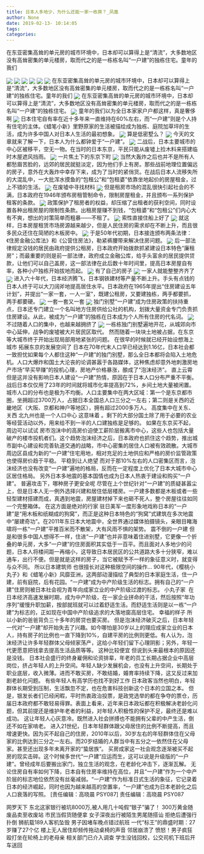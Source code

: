 ```yaml
---
title: 日本人多地少，为什么还能一家一栋房？_凤凰
author: None
date: 2019-02-13- 10:14:05
tags: 
categories: 
---
```

在东亚密集高耸的单元房的城市环境中，日本却可以算得上是“清流”，大多数地区没有高耸密集的单元楼房，取而代之的是一栋栋名叫“一户建”的独栋住宅。童年的我们
<!-- more -->
                                
<img align="center" border="0" src="http://p1.ifengimg.com/a/2018_37/b1595fc7af57ef4_size19_w750_h172.gif" />
                                            
<img align="center" border="0" src="http://e0.ifengimg.com/01/2019/0213/278100A5962F0DE7BE656CB5CD775C60481214DA_size69_w890_h507.jpeg" />
                                    
<img align="center" border="0" src="http://e0.ifengimg.com/09/2019/0213/1576340041213D16A520171100234AD1B3F9EAE4_size43_w640_h360.jpeg" />
                            
<img align="center" border="0" src="http://e0.ifengimg.com/10/2019/0213/07E5599468BFCF2ADFDC272AC5CB77DE1F6FD7CC_size151_w800_h630.jpeg" />
<img align="center" border="0" src="http://e0.ifengimg.com/12/2019/0213/50ADB6745BC10EEB50EB9D9BBEFD073777A18934_size117_w600_h714.jpeg" />
<img align="center" border="0" src="http://e0.ifengimg.com/11/2019/0213/515CB6ADA28ECB92604C1CCEE60A4731A26F0F59_size155_w1080_h790.jpeg" />
在东亚密集高耸的单元房的城市环境中，日本却可以算得上是“清流”，大多数地区没有高耸密集的单元楼房，取而代之的是一栋栋名叫“一户建”的独栋住宅。童年的我们
<img align="center" border="0" src="http://e0.ifengimg.com/11/2019/0213/A259044D92ADD87B898BD5034044B976E8038587_size106_w1080_h754.jpeg" />
在东亚密集高耸的单元房的城市环境中，日本却可以算得上是“清流”，大多数地区没有高耸密集的单元楼房，取而代之的是一栋栋名叫“一户建”的独栋住宅。
<img align="center" border="0" src="http://e0.ifengimg.com/06/2019/0213/7CA515E6ADDD04974437DA90C235463193E3573C_size460_w1080_h1499.jpeg" />
童年的我们以为全日本家家户户都这样，真是奢侈啊
<img align="center" border="0" src="http://e0.ifengimg.com/07/2019/0213/D80584B051D7507A4B3356C61D20E1A600C0F8C1_size117_w886_h886.jpeg" />
日本住宅自有率在近十多年来一直维持在60%左右，而“一户建”则是个人持有住宅的主体。《蜡笔小新》里野原家的生活被描绘成为独栋、庭院加草坪的生活，成为许多中国人对日本人生活的最初想象。
<img align="center" border="0" src="http://e0.ifengimg.com/12/2019/0213/C91FDDADF007BC6513362378D9F6C5BF8A517106_size184_w960_h658.jpeg" />
算是低密墅么？
<img align="center" border="0" src="http://e0.ifengimg.com/03/2019/0213/26DF765F7903763CC5692A3FAA3080DB25517E39_size66_w962_h595.jpeg" />
今天的文章就来了解一下，日本人为什么都钟爱于“一户建”。
<img align="center" border="0" src="http://e0.ifengimg.com/04/2019/0213/4FB77C6D3DB1E3D9104D37ADBDC1F227BF5EEF62_size300_w1080_h1226.jpeg" />
二战后，日本主要城市的中心区被移平，空无一物。在当时的日本东京，平民只能从废墟上捡木料来搭建临时木屋遮风挡雨。
<img align="center" border="0" src="http://e0.ifengimg.com/03/2019/0213/8014F5A85E4FAD4DEABA0C013E10313E6166B20F_size542_w1080_h2004.jpeg" />
一片焦土下的东京下町
<img align="center" border="0" src="http://e0.ifengimg.com/01/2019/0213/3F1F8604B64C806301F4FDAD993BC7351FD13D52_size91_w823_h793.jpeg" />
当然大轰炸之后也并不是所有人都愁眉苦脸的，远郊的居民就挺淡定，因为他们手上有房。那些战前地理位置偏远的房子，意外在大轰炸中幸存下来，成为了当时的紧俏货。在战后日本人流移失所的大混乱中，一大批浑水摸鱼的“包租公”和“包租婆”依靠坐地起价的房屋租金，过上不错的生活。
<img align="center" border="0" src="http://e0.ifengimg.com/07/2019/0213/337365BD259CD0C53BD7BF1DFF3F0D3BC7C1AC04_size130_w1024_h670.jpeg" />
在废墟中寻找材料
<img align="center" border="0" src="http://e0.ifengimg.com/05/2019/0213/396168AD81B25454E5D49E4FBC22D2FFD3A79606_size105_w1024_h682.jpeg" />
但是租房市场的混乱很快引起社会的不满，日本政府在1946年颁布房租管制命令，限制房屋租金，并且颁布一系列保护租客的条款。
<img align="center" border="0" src="http://e0.ifengimg.com/03/2019/0213/1902EC271F6F7030C7C265D8B1226B41FE380E25_size88_w800_h533.jpeg" />
政策保护了租房者的权益，却压缩了出租者的获利空间，同时设置各种出租房屋的限制性条款。出租房屋赚不到钱，“包租婆”和“包租公”们内心大有不爽，想出的对策简单而粗暴——不租了。
<img align="center" border="0" src="http://e0.ifengimg.com/03/2019/0213/1928700963EBC18690C5454067C623E1A5F09452_size42_w640_h480.jpeg" />
索性直接住船上好了
<img align="center" border="0" src="http://e0.ifengimg.com/01/2019/0213/BC27FC3BDAD22593706F9D4BF7E2F132DDB9F426_size45_w750_h421.jpeg" />
就这样，日本房屋租赁市场房源越来越少，但是人民住房的需求却在不断上升，而且很多民众还住在简陋的木板房中。
<img align="center" border="0" src="http://e0.ifengimg.com/02/2019/0213/112F44867AAAB43F7B63A18023EEFF9745EC2404_size82_w1080_h608.jpeg" />
于是50年代初期，日本接连颁布两条法律：《住房金融公库法》和《公营住房法》，勒紧裤腰带来解决住房问题。
<img align="center" border="0" src="http://e0.ifengimg.com/09/2019/0213/65152A114C99767211744DFBFC6ED3EEB0BECCAC_size71_w1080_h608.jpeg" />
后一部法律规定没钱的居民由政府提供公租房，日本政府开始拨款抓紧建设日本特色“廉租房”；而最重要的则是前一部法律，政府成立金融公库，给手头富余的居民提供贷款，让他们可以自己盖房，这一部法律在此后数十年时间里，提高日本房屋自有率，各种小户独栋开始拔地而起。
<img align="center" border="0" src="http://e0.ifengimg.com/09/2019/0213/A74FD4BF310C6C713C1A5720DB913A592E616522_size48_w630_h422.jpeg" />
有了自己的房子
<img align="center" border="0" src="http://e0.ifengimg.com/09/2019/0213/591143F3A7B05AB898D59FEC029D7FE371EA1074_size97_w1024_h682.jpeg" />
一家人就能整整齐齐了
<img align="center" border="0" src="http://e0.ifengimg.com/01/2019/0213/2934CD406E31D7496A58C337AEEE40601120AAC6_size102_w1021_h591.jpeg" />
进入六十年代，日本经济腾飞，日本钢铁建材等产量不断上升。手头有点钱的日本人终于可以大刀阔斧地提高居住水平。日本政府在1965年提出“住房建设五年计划”，并提出“一家一套，一人一室”，既建公租房，又要建独栋，两手都要抓，两手都要硬。
<img align="center" border="0" src="http://p1.ifengimg.com/a/2018_07/93ab89ed585fee1_size55_w1667_h104.jpg" />
一套一套又一套
<img align="center" border="0" src="http://p3.ifengimg.com/a/2018_43/8e669cc567c59a7_size271_w750_h374.jpg" />
独门别墅“一户建”成为住房政策的扶持重点，日本还专门建立一个名叫地方住房供给公社的机构，划拨大量资金专门负责抓住房建设。从此，被成为“一户建”的独栋在日本成为个人所有住房的代名词。
<img align="center" border="0" src="http://p0.ifengimg.com/a/2018_50/d29f4d4bbfc76e6_size107_w750_h230.gif" />
不过随着人口的集中，也越来越拥挤了
<img align="center" border="0" src="http://p2.ifengimg.com/a/2016/0810/204c433878d5cf9size1_w16_h16.png" />
一栋栋独门别墅遍地开花，从城郊向市中心延伸，战争的废墟被大片居民区取代。
然而随着一块块土地被占据，在东京等大城市终于开始出现局部用地紧张的问题。
在很早的时候就已经开始设想海上城市
拓展东京的发展空间了
日本在70年代末人口早已经达到1.16亿，日本社会都一致担忧如果每个人都住这种“一户建”的独门别墅，那么全日本都将会陷入土地危机。人口大爆炸和国土大沦丧的论调甚嚣于各路媒体，这种焦虑却意外地刺激房地产市场“早买早赚”的投机心理，房地产价格暴涨，酿成了“泡沫经济”。
直上云霄
但是这并没有影响日本人建设“一户建”热情，原因在于日本人口分布严重不平衡。
战后日本仅仅用了23年的时间就将城市化率提高到72%，乡间土地大量被闲置。城市人口的分布也是极为不均衡。人口主要集中在两大区域：第一个是东京都市圈，坐拥超过3700万人，占据日本全国总人口三分之一左右；第二则是关西的近畿地区（大阪、京都和神户等地区），拥有超过2000多万人。
高度集中在关东、关西
北九州也是一个人口中心
这意味着
。剩下的大部分国土除了用于必要的农业等经营活动以外，用来给不到一半的人口建独栋是足够的。
如果在东京买不起，周边可以试试
房市泡沫中的高房价迫使工薪阶层搬离市中心，这些人也包括大量破产的楼市投机者们。这个趋势泡沫经济之后，日本政府也抓住这个趋势，推出城市副中心建设和完善轨道交通的战略，市中心密集的居住人口被有效疏散。大城市周边区县成为新的“一户建”住宅用地，相对充足的土地供应和严格的房价监管政策也使得房价趋于平稳。
平稳到让人绝望
而对于那10%左右的人口密集区而言，泡沫经济也没有改变“一户建”遍地的格局，反而在一定程度上优化了日本大城市中心区居住格局。
另外日本多地震的基本国情也成为日本人热衷于建设和购买“一户建”。
普遍攻击下，哪种房子更安全呢
尽管在上个世纪针对“一户建”的质疑甚嚣尘上，但是日本人无一例外选择兴建和居住低层楼房。一户建多数都是木板或者一些轻型建材搭建而成，真遇到地震，房屋建材掉下来也砸不死人，整个房屋往往如同一个完整箱体。
在这方面是绝对的行家
驻日美军一度形象地戏称日本的“一户建”是“用木板和纸糊成的狗窝”，而正是这种日本特色的“狗窝”式建筑在多次地震中“屡建奇功”。在2011年东日本大地震中，全世界通过媒体拍摄镜头，亲眼目睹海啸将一栋“一户建”平推百米而不散架，大有风雨不惧的架势。
震不倒的一户建
但是和很多中国人想得不一样，住进“一户建”也并非意味着住进别墅，它更像一个折叠的单元房，大多“一户建”的住房面积其实低于一百平。而且面对人多地少的问题，日本人将楼间距一再缩小，这导致日本居民区的公共道路大多十分狭窄，难以通车，出行不便。但是就是这样的房子，当它被赋予不一样的象征意义时，就变得与众不同。
所以日本建筑师
也很擅长对这种极限空间的操作...
90年代，《樱桃小丸子》和《蜡笔小新》风靡亚洲，这两部动漫描绘了典型的日本家庭生活，住一户建，前有庭院，后有花园。“一户建”成为中产阶级生活的标志。拥有自己的“一户建”住房则被日本社会视为青年向成家立业的中产阶级过渡的标志。
小丸子家 
在日本经济高速发展时期，成为中产阶级，在一家企业拼命的干活，然后按照“年功序列”缓慢升职加薪，按部就班就可以过着舒适生活。而舒适生活则是以一栋“一户建”为标志的，正如现在中国中产阶级追求的大落地窗高层住宅。
幸福的样子
所以小新的爸爸背负三十多年的房贷也要买房。
但是泡沫经济破灭之后，日本年轻一代对“一户建”却开始失去了兴趣。如今哪怕是30岁以上的理应成家立业的日本人，持有房子的比例也一直下降到10%，自建平房的比例则更低。有人认为，泡沫经济让许多年轻群体父母倾家荡产，这给小年轻们留下心理阴影；另外，年轻一代更愿意把钱拿去提高生活品质等等。
这种比较便宜
但说到头来最根本的原因还是没钱。
日本社会盛行的终身雇佣和论资排辈，年老的员工长期占据企业中高层岗位，挤占年轻人的上升空间。年轻人缺少发展机会，也没有上升空间，长期处于职业底层，收入微薄。进而不敢买房，不敢结婚，婚育率持续下降，这又反过来加剧老龄化问题。
有些年轻人有高学历也找不到好工作
日本政客当然也明白，年轻群体长期受到压制，生活飘忽不定，也在危害科技创新这个日本的立国之本。
但是，银发长者们已经闲暇，平时热衷政治投票，是政党选举的都在争夺的票仓，历届日本政府都不敢轻易得罪。表面上看来，近年来日本政坛都在积极解决老龄化问题，但其前提还是维护年老者的利益，对年轻人积极性的保护不足，最终还是难以成功。
这让年轻人心灰意冷。既然进入社会拼搏也不能拥有父辈的中产生活，倒还不如在家啃老。
进入21世纪，日本年轻群体跟父母居住的比例不断提高，而且增速更快。因为买不起自己的住房，2010年以后，30岁左右的年轻群体住在父母家的比例达到三分之一左右。而20岁结婚的人群当中有五分之一依然住在父母家。甚至还出现多年未离开家的“蛰居族”。
买房成家这一社会观念逐渐被买不起房的现实击碎。这个时候多世代“一户建”应运而生，这可以说是升级版的“一户建”。曾经成年后要搬出家门，独立生活的观念，在老龄化冲击下，逐渐瓦解。
无论住房自有率如何下降，日本自有住房率维持在高位，并且“一户建”作为一个中产阶层的标志地位依然没有丝毫减弱。“一户建”作为标准日式生活的象征，它记录着日本的经济崛起，同时也因为越来越高的空置率，“一户建”也成为日本老龄化之后人口衰落的写照。
                                [责任编辑：高晓晨                                    PSY087]                            
                                责任编辑：高晓晨                                    PSY087                            
                                                            
网罗天下
东北这家银行被坑8000万,被人用几十吨假“银子”骗了！
300万黄金随废品卖至收废站 市民当假货随便拿
女子深夜出行被陌生男尾随搭讪 拒绝后遭强行扑倒
狮航载189人客机坠毁 男子因堵车晚点错过航班
一代“标王”的鼎盛时期：27岁赚了27个亿
楼上无人居住却频传拖动桌椅的声音 邻居崩溃了
愤怒！男子疯狂殴打坐在轮椅上的老母亲 相关部门已介入调查
学生没钱回校，公交司机下班后开车送回
